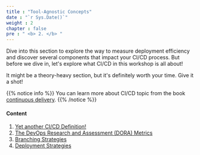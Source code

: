 ```yaml
---
title : "Tool-Agnostic Concepts"
date : "`r Sys.Date()`"
weight : 2
chapter : false
pre : " <b> 2. </b> "
---
```


Dive into this section to explore the way to measure deployment efficiency and discover several components that impact your CI/CD process. But before we dive in, let's explore what CI/CD in this workshop is all about!

It might be a theory-heavy section, but it's definitely worth your time. Give it a shot!

{{% notice info %}}
You can learn more about CI/CD topic from the book [continuous delivery](https://www.amazon.co.uk/Grokking-Continuous-Delivery-Christie-Wilson/dp/1617298255).
{{% /notice %}}

#### Content

1. [Yet another CI/CD Definition!](1-cicd-definition)
2. [The DevOps Research and Assessment (DORA) Metrics](2-dora-metrics)
3. [Branching Strategies](3-branching-strategies)
4. [Deployment Strategies](4-deployment-strategies)


